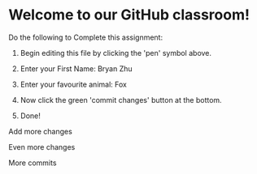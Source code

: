 # Welcome to our GitHub classroom!

Do the following to Complete this assignment:

1. Begin editing this file by clicking the 'pen' symbol above.

2. Enter your First Name: Bryan Zhu

3. Enter your favourite animal: Fox

4. Now click the green 'commit changes' button at the bottom.

5. Done!

Add more changes

Even more changes

More commits
